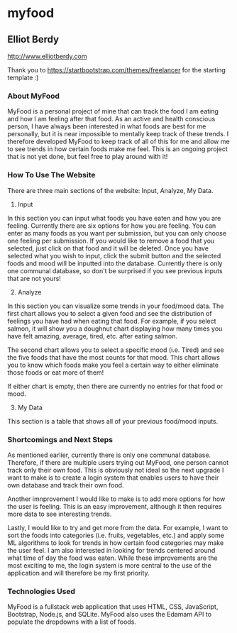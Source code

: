 # myfood
## Elliot Berdy

http://www.elliotberdy.com

Thank you to https://startbootstrap.com/themes/freelancer for the starting template :)

### About MyFood

MyFood is a personal project of mine that can track the food I am eating and how I am feeling after that food. As an active and health conscious person, I have always been interested in what foods are best for me personally, but it is near impossible to mentally keep track of these trends. I therefore developed MyFood to keep track of all of this for me and allow me to see trends in how certain foods make me feel. This is an ongoing project that is not yet done, but feel free to play around with it!

### How To Use The Website

There are three main sections of the website: Input, Analyze, My Data. 

1. Input

In this section you can input what foods you have eaten and how you are feeling. Currently there are six options for how you are feeling. You can enter as many foods as you want per submission, but you can only choose one feeling per submission. If you would like to remove a food that you selected, just click on that food and it will be deleted. Once you have selected what you wish to input, click the submit button and the selected foods and mood will be inputted into the database. Currently there is only one communal database, so don't be surprised if you see previous inputs that are not yours!

2. Analyze

In this section you can visualize some trends in your food/mood data. The first chart allows you to select a given food and see the distribution of feelings you have had when eating that food. For example, if you select salmon, it will show you a doughnut chart displaying how many times you have felt amazing, average, tired, etc. after eating salmon.

The second chart allows you to select a specific mood (i.e. Tired) and see the five foods that have the most counts for that mood. This chart allows you to know which foods make you feel a certain way to either eliminate those foods or eat more of them!

If either chart is empty, then there are currently no entries for that food or mood.

3. My Data

This section is a table that shows all of your previous food/mood inputs.

### Shortcomings and Next Steps

As mentioned earlier, currently there is only one communal database. Therefore, if there are multiple users trying out MyFood, one person cannot track only their own food. This is obviously not ideal so the next upgrade I want to make is to create a login system that enables users to have their own database and track their own food. 

Another imnprovement I would like to make is to add more options for how the user is feeling. This is an easy improvement, although it then requires more data to see interesting trends. 

Lastly, I would like to try and get more from the data. For example, I want to sort the foods into categories (i.e. fruits, vegetables, etc.) and apply some ML algorithms to look for trends in how certain food categories may make the user feel. I am also interested in looking for trends centered around what time of day the food was eaten. While these improvements are the most exciting to me, the login system is more central to the use of the application and will therefore be my first priority. 

### Technologies Used

MyFood is a fullstack web application that uses HTML, CSS, JavaScript, Bootstrap, Node.js, and SQLite. MyFood also uses the Edamam API to populate the dropdowns with a list of foods.